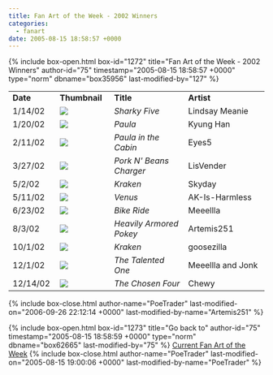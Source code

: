 ```yaml
---
title: Fan Art of the Week - 2002 Winners
categories:
  - fanart
date: 2005-08-15 18:58:57 +0000
---
```

{% include box-open.html box-id="1272" title="Fan Art of the Week - 2002 Winners" author-id="75" timestamp="2005-08-15 18:58:57 +0000" type="norm" dbname="box35956" last-modified-by="127" %}
<table border="0">

<tr>
<td width="80"><b>Date</b></td>
<td width="100"><b>Thumbnail</b></td>
<td width="200"><b>Title</b></td>
<td width="200"><b>Artist</b></td>
</tr>

<tr>
<td width="80">1/14/02</td>
<td width="100"><a href="http://starmen.net/vote/vote.php?id=9334"><img src="http://starmen.net/files/0000/2476/sharkyfive.JPG.thumb.gif" border="0"/></a></td>
<td width="200"><i>Sharky Five</i></td>
<td width="200">Lindsay Meanie</td>
</tr>

<tr>
<td width="80">1/20/02</td>
<td width="100"><a href="http://starmen.net/vote/vote.php?id=9328"><img src="http://starmen.net/files/0000/2470/paula.jpg.thumb.gif" border="0"/></a></td>
<td width="200"><i>Paula</i></td>
<td width="200">Kyung Han</td>
</tr>

<tr>
<td width="80">2/11/02</td>
<td width="100"><a href="http://starmen.net/vote/vote.php?id=1075"><img src="http://starmen.net/files/0000/0433/cabin.JPG.thumb.gif" border="0"/></a></td>
<td width="200"><i>Paula in the Cabin</i></td>
<td width="200">Eyes5</td>
</tr>

<tr>
<td width="80">3/27/02</td>
<td width="100"><a href="http://starmen.net/vote/vote.php?id=9413"><img src="http://starmen.net/files/0000/24c5/butamaskcharge.jpg.thumb.gif" border="0"/></a></td>
<td width="200"><i>Pork N' Beans Charger</i></td>
<td width="200">LisVender</td>
</tr>

<tr>
<td width="80">5/2/02</td>
<td width="100"><a href="http://starmen.net/vote/vote.php?id=2929"><img src="http://starmen.net/files/0000/0b71/kraken.jpg.thumb.gif" border="0"/></a></td>
<td width="200"><i>Kraken</i></td>
<td width="200">Skyday</td>
</tr>

<tr>
<td width="80">5/11/02</td>
<td width="100"><a href="http://starmen.net/vote/vote.php?id=451"><img src="http://starmen.net/files/0000/01c3/Venus.JPG.thumb.gif" border="0"/></a></td>
<td width="200"><i>Venus</i></td>
<td width="200">AK-Is-Harmless</td>
</tr>

<tr>
<td width="80">6/23/02</td>
<td width="100"><a href="http://starmen.net/vote/vote.php?id=9728"><img src="http://starmen.net/files/0000/2600/Bikeride.jpg.thumb.gif" border="0"/></a></td>
<td width="200"><i>Bike Ride</i></td>
<td width="200">Meeellla</td>
</tr>

<tr>
<td width="80">8/3/02</td>
<td width="100"><a href="http://starmen.net/vote/vote.php?id=505"><img src="http://starmen.net/files/0000/01f9/hapokey.jpg.thumb.gif" border="0"/></a></td>
<td width="200"><i>Heavily Armored Pokey</i></td>
<td width="200">Artemis251</td>
</tr>

<tr>
<td width="80">10/1/02</td>
<td width="100"><a href="http://starmen.net/vote/vote.php?id=9608"><img src="http://starmen.net/files/0000/2588/krakenkh.jpg.thumb.gif" border="0"/></a></td>
<td width="200"><i>Kraken</i></td>
<td width="200">goosezilla</td>
</tr>

<tr>
<td width="80">12/1/02</td>
<td width="100"><a href="http://starmen.net/vote/vote.php?id=9723"><img src="http://starmen.net/files/0000/25fb/ness2.jpg.thumb.gif" border="0"/></a></td>
<td width="200"><i>The Talented One</i></td>
<td width="200">Meeellla and Jonk</td>
</tr>

<tr>
<td width="80">12/14/02</td>
<td width="100"><a href="http://starmen.net/vote/vote.php?id=617"><img src="http://starmen.net/files/0000/0269/groupcolored.jpg.thumb.gif" border="0"/></a></td>
<td width="200"><i>The Chosen Four</i></td>
<td width="200">Chewy</td>
</tr>

</table>
{% include box-close.html author-name="PoeTrader" last-modified-on="2006-09-26 22:12:14 +0000" last-modified-by-name="Artemis251" %}

{% include box-open.html box-id="1273" title="Go back to" author-id="75" timestamp="2005-08-15 18:58:59 +0000" type="norm" dbname="box62665" last-modified-by="75" %}
<a href="http://starmen.net/fanart/fotw/">Current Fan Art of the Week</a>
{% include box-close.html author-name="PoeTrader" last-modified-on="2005-08-15 19:00:06 +0000" last-modified-by-name="PoeTrader" %}
